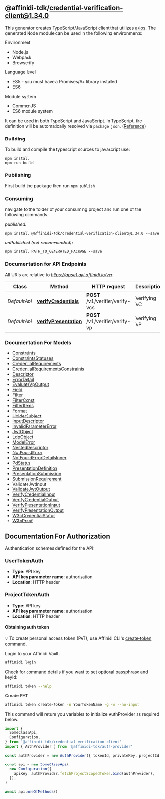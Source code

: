 ## @affinidi-tdk/credential-verification-client@1.34.0

This generator creates TypeScript/JavaScript client that utilizes [axios](https://github.com/axios/axios). The generated Node module can be used in the following environments:

Environment

- Node.js
- Webpack
- Browserify

Language level

- ES5 - you must have a Promises/A+ library installed
- ES6

Module system

- CommonJS
- ES6 module system

It can be used in both TypeScript and JavaScript. In TypeScript, the definition will be automatically resolved via `package.json`. ([Reference](https://www.typescriptlang.org/docs/handbook/declaration-files/consumption.html))

### Building

To build and compile the typescript sources to javascript use:

```
npm install
npm run build
```

### Publishing

First build the package then run `npm publish`

### Consuming

navigate to the folder of your consuming project and run one of the following commands.

_published:_

```
npm install @affinidi-tdk/credential-verification-client@1.34.0 --save
```

_unPublished (not recommended):_

```
npm install PATH_TO_GENERATED_PACKAGE --save
```

### Documentation for API Endpoints

All URIs are relative to *https://apse1.api.affinidi.io/ver*

| Class        | Method                                                          | HTTP request                     | Description  |
| ------------ | --------------------------------------------------------------- | -------------------------------- | ------------ |
| _DefaultApi_ | [**verifyCredentials**](docs/DefaultApi.md#verifycredentials)   | **POST** /v1/verifier/verify-vcs | Verifying VC |
| _DefaultApi_ | [**verifyPresentation**](docs/DefaultApi.md#verifypresentation) | **POST** /v1/verifier/verify-vp  | Verifying VP |

### Documentation For Models

- [Constraints](docs/Constraints.md)
- [ConstraintsStatuses](docs/ConstraintsStatuses.md)
- [CredentialRequirements](docs/CredentialRequirements.md)
- [CredentialRequirementsConstraints](docs/CredentialRequirementsConstraints.md)
- [Descriptor](docs/Descriptor.md)
- [ErrorDetail](docs/ErrorDetail.md)
- [EvaluateVpOutput](docs/EvaluateVpOutput.md)
- [Field](docs/Field.md)
- [Filter](docs/Filter.md)
- [FilterConst](docs/FilterConst.md)
- [FilterItems](docs/FilterItems.md)
- [Format](docs/Format.md)
- [HolderSubject](docs/HolderSubject.md)
- [InputDescriptor](docs/InputDescriptor.md)
- [InvalidParameterError](docs/InvalidParameterError.md)
- [JwtObject](docs/JwtObject.md)
- [LdpObject](docs/LdpObject.md)
- [ModelError](docs/ModelError.md)
- [NestedDescriptor](docs/NestedDescriptor.md)
- [NotFoundError](docs/NotFoundError.md)
- [NotFoundErrorDetailsInner](docs/NotFoundErrorDetailsInner.md)
- [PdStatus](docs/PdStatus.md)
- [PresentationDefinition](docs/PresentationDefinition.md)
- [PresentationSubmission](docs/PresentationSubmission.md)
- [SubmissionRequirement](docs/SubmissionRequirement.md)
- [ValidateJwtInput](docs/ValidateJwtInput.md)
- [ValidateJwtOutput](docs/ValidateJwtOutput.md)
- [VerifyCredentialInput](docs/VerifyCredentialInput.md)
- [VerifyCredentialOutput](docs/VerifyCredentialOutput.md)
- [VerifyPresentationInput](docs/VerifyPresentationInput.md)
- [VerifyPresentationOutput](docs/VerifyPresentationOutput.md)
- [W3cCredentialStatus](docs/W3cCredentialStatus.md)
- [W3cProof](docs/W3cProof.md)

<a id="documentation-for-authorization"></a>

## Documentation For Authorization

Authentication schemes defined for the API:
<a id="UserTokenAuth"></a>

### UserTokenAuth

- **Type**: API key
- **API key parameter name**: authorization
- **Location**: HTTP header

<a id="ProjectTokenAuth"></a>

### ProjectTokenAuth

- **Type**: API key
- **API key parameter name**: authorization
- **Location**: HTTP header

#### Obtaining auth token

💡 To create personal access token (PAT), use Affinidi CLI's [create-token](https://github.com/affinidi/affinidi-cli/blob/main/docs/token.md#affinidi-token-create-token) command.

Login to your Affinidi Vault.

```bash
affinidi login
```

Check for command details if you want to set optional passphrase and keyId:

```bash
affinidi token --help
```

Create PAT:

```bash
affinidi token create-token -n YourTokenName -g -w --no-input
```

This command will return you variables to initialize AuthProvider as required below.

```ts
import {
  SomeClassApi,
  Configuration,
} from '@affinidi-tdk/credential-verification-client'
import { AuthProvider } from '@affinidi-tdk/auth-provider'

const authProvider = new AuthProvider({ tokenId, privateKey, projectId })

const api = new SomeClassApi(
  new Configuration({
    apiKey: authProvider.fetchProjectScopedToken.bind(authProvider),
  }),
)

await api.oneOfMethods()
```
